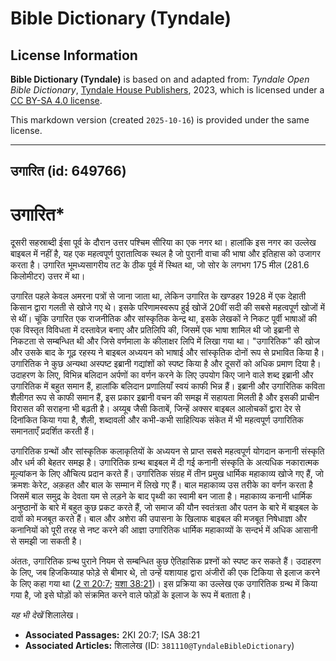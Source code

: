 # Bible Dictionary (Tyndale)

## License Information

**Bible Dictionary (Tyndale)** is based on and adapted from: _Tyndale Open Bible Dictionary_, [Tyndale House Publishers](https://tyndaleopenresources.com/), 2023, which is licensed under a [CC BY-SA 4.0 license](https://creativecommons.org/licenses/by-sa/4.0/legalcode.en).

This markdown version (created `2025-10-16`) is provided under the same license.



--------------------------------

## उगारित (id: 649766)

उगारित\*
========

दूसरी सहस्राब्दी ईसा पूर्व के दौरान उत्तर पश्चिम सीरिया का एक नगर था। हालांकि इस नगर का उल्लेख बाइबल में नहीं है, यह एक महत्वपूर्ण पुरातात्विक स्थल है जो पुरानी वाचा की भाषा और इतिहास को उजागर करता है। उगारित भूमध्यसागरीय तट के ठीक पूर्व में स्थित था, जो सोर के लगभग 175 मील (281\.6 किलोमीटर) उत्तर में था।

उगारित पहले केवल अमरना पत्रों से जाना जाता था, लेकिन उगारित के खण्डहर 1928 में एक देहाती किसान द्वारा गलती से खोजे गए थे। इसके परिणामस्वरूप हुई खोजें 20वीं सदी की सबसे महत्वपूर्ण खोजों में से थीं। चूंकि उगारित एक राजनीतिक और सांस्कृतिक केन्द्र था, इसके लेखकों ने निकट पूर्वी भाषाओं की एक विस्तृत विविधता में दस्तावेज़ बनाए और प्रतिलिपि की, जिसमें एक भाषा शामिल थी जो इब्रानी से निकटता से सम्बन्धित थी और जिसे वर्णमाला के कीलाक्षर लिपि में लिखा गया था। "उगारितिक" की खोज और उसके बाद के गूढ़ रहस्य ने बाइबल अध्ययन को भाषाई और सांस्कृतिक दोनों रूप से प्रभावित किया है। उगारितिक ने कुछ अन्यथा अस्पष्ट इब्रानी गद्यांशों को स्पष्ट किया है और दूसरों को अधिक प्रमाण दिया है। उदाहरण के लिए, विभिन्न बलिदान अर्पणों का वर्णन करने के लिए उपयोग किए जाने वाले शब्द इब्रानी और उगारितिक में बहुत समान हैं, हालांकि बलिदान प्रणालियाँ स्वयं काफी भिन्न हैं। इब्रानी और उगारितिक कविता शैलीगत रूप से काफी समान हैं, इस प्रकार इब्रानी वचन की समझ में सहायता मिलती है और इसकी प्राचीन विरासत की सराहना भी बढ़ती है। अय्यूब जैसी किताबें, जिन्हें अक्सर बाइबल आलोचकों द्वारा देर से दिनांकित किया गया है, शैली, शब्दावली और कभी\-कभी साहित्यिक संकेत में भी महत्वपूर्ण उगारितिक समानताएँ प्रदर्शित करती हैं।

उगारितिक ग्रन्थों और सांस्कृतिक कलाकृतियों के अध्ययन से प्राप्त सबसे महत्वपूर्ण योगदान कनानी संस्कृति और धर्म की बेहतर समझ है। उगारितिक ग्रन्थ बाइबल में दी गई कनानी संस्कृति के अत्यधिक नकारात्मक मूल्यांकन के लिए औचित्य प्रदान करते हैं। उगारितिक संग्रह में तीन प्रमुख धार्मिक महाकाव्य खोजे गए हैं, जो क्रमशः केरेट, अक़हत और बाल के सम्मान में लिखे गए हैं। बाल महाकाव्य उस तरीके का वर्णन करता है जिसमें बाल समुद्र के देवता यम से लड़ने के बाद पृथ्वी का स्वामी बन जाता है। महाकाव्य कनानी धार्मिक अनुष्ठानों के बारे में बहुत कुछ प्रकट करते हैं, जो समाज की यौन स्वतंत्रता और पतन के बारे में बाइबल के दावों को मजबूत करते हैं। बाल और अशेरा की उपासना के खिलाफ बाइबल की मजबूत निषेधाज्ञा और कनानियों को पूरी तरह से नष्ट करने की आज्ञा उगारितिक धार्मिक महाकाव्यों के सन्दर्भ में अधिक आसानी से समझी जा सकती है।

अंततः, उगारितिक ग्रन्थ पुराने नियम से सम्बन्धित कुछ ऐतिहासिक प्रश्नों को स्पष्ट कर सकते हैं। उदाहरण के लिए, जब हिजकिय्याह फोड़े से बीमार थे, तो उन्हें यशायाह द्वारा अंजीरों की एक टिकिया से इलाज करने के लिए कहा गया था ([2 रा 20:7](https://ref.ly/2Kgs20:7); [यशा 38:21](https://ref.ly/Isa38:21))। इस प्रक्रिया का उल्लेख एक उगारितिक ग्रन्थ में किया गया है, जो इसे घोड़ों को संक्रमित करने वाले फोड़ों के इलाज के रूप में बताता है।

*यह भी देखें* शिलालेख।

* **Associated Passages:** 2KI 20:7; ISA 38:21
* **Associated Articles:** शिलालेख (ID: `381110@TyndaleBibleDictionary`)


